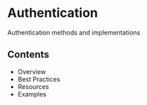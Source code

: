# Authentication

Authentication methods and implementations

## Contents
- Overview
- Best Practices
- Resources
- Examples
